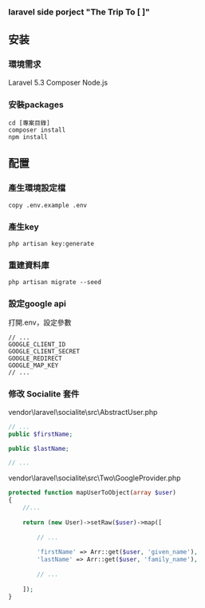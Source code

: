 ### laravel side porject "The Trip To [  ]"

## 安装

### 環境需求
Laravel 5.3
Composer
Node.js

### 安裝packages
```shell
cd [專案目錄]
composer install
npm install
```

## 配置

### 產生環境設定檔
```shell
copy .env.example .env
```

### 產生key
```shell
php artisan key:generate
```

### 重建資料庫
```shell
php artisan migrate --seed
```

### 設定google api

打開.env，設定參數

```
// ...
GOOGLE_CLIENT_ID
GOOGLE_CLIENT_SECRET
GOOGLE_REDIRECT
GOOGLE_MAP_KEY
// ...
```

### 修改 Socialite 套件

vendor\laravel\socialite\src\AbstractUser.php

```php
// ...
public $firstName;

public $lastName;

// ...
```

vendor\laravel\socialite\src\Two\GoogleProvider.php

```php
protected function mapUserToObject(array $user)
{
    //...
	
    return (new User)->setRaw($user)->map([
	
        // ...
		
        'firstName' => Arr::get($user, 'given_name'),
        'lastName' => Arr::get($user, 'family_name'),
		
        // ...
		
    ]);
}
```